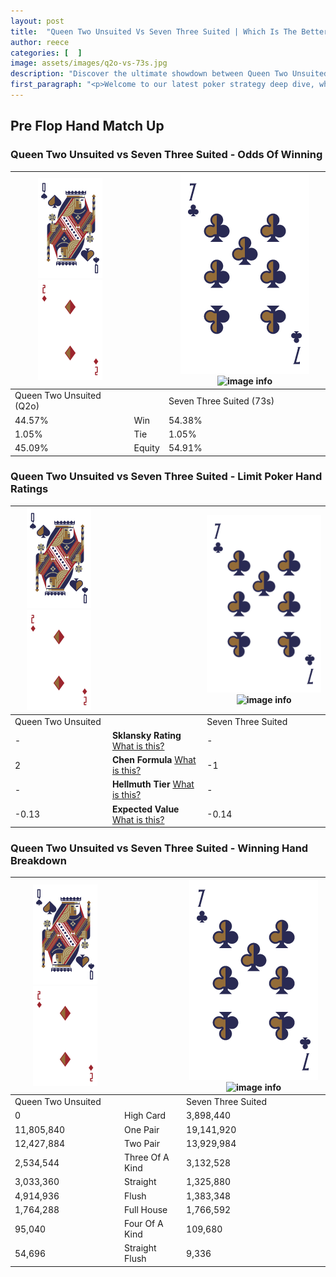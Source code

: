 ```yaml
---
layout: post
title:  "Queen Two Unsuited Vs Seven Three Suited | Which Is The Better Hand In Poker? A Complete Guide"
author: reece
categories: [  ]
image: assets/images/q2o-vs-73s.jpg
description: "Discover the ultimate showdown between Queen Two Unsuited and Seven Three Suited in poker! Uncover the odds, strategies, and scenarios where one hand triumphs over the other. Get ready to up your poker game with this thrilling analysis."
first_paragraph: "<p>Welcome to our latest poker strategy deep dive, where we're pitting two distinct hands against each other in a high-stakes showdown: Queen Two Unsuited vs Seven Three Suited.</p><p>In the dynamic world of poker, every decision counts, and knowing which hand holds the upper hand is key to your success at the table.</p><p>In this article, we'll dissect these two hands, explore the scenarios where one dominates the other, and equip you with the knowledge to make strategic choices that can tip the odds in your favor.</p><p>Get ready to unravel the intriguing dynamics of these poker hands and elevate your game to new heights.</p>"
---
```




[comment]: # (sp0)

## Pre Flop Hand Match Up

<div class="table hand-ratings" markdown="1"> 



### Queen Two Unsuited vs Seven Three Suited - Odds Of Winning


    
| ![image info](assets/images/hand1/Q.png) ![image info](assets/images/hand1/2o.png) |  | ![image info](assets/images/hand2/7.png) ![image info](assets/images/hand2/3s.png) |
| -------- | -------- | -------- |
| Queen Two Unsuited (Q2o) |  | Seven Three Suited (73s) |
| 44.57% | Win | 54.38% |
| 1.05% | Tie | 1.05% |
| 45.09% | Equity | 54.91% |




[comment]: # (sp1)



### Queen Two Unsuited vs Seven Three Suited - Limit Poker Hand Ratings


    
| ![image info](assets/images/hand1/Q.png) ![image info](assets/images/hand1/2o.png) |  | ![image info](assets/images/hand2/7.png) ![image info](assets/images/hand2/3s.png) |
| -------- | -------- | -------- |
| Queen Two Unsuited |  | Seven Three Suited |
| - | **Sklansky Rating** [What is this?](/sklansky-rating-explained) | - |
| 2 | **Chen Formula** [What is this?](/chen-formula-explained) | -1 |
| - | **Hellmuth Tier** [What is this?](/Hellmuth-tier-explained) | - |
| -0.13 | **Expected Value** [What is this?](/expected-value-explained) | -0.14 |




[comment]: # (sp2)



### Queen Two Unsuited vs Seven Three Suited - Winning Hand Breakdown


    
| ![image info](assets/images/hand1/Q.png) ![image info](assets/images/hand1/2o.png) |  | ![image info](assets/images/hand2/7.png) ![image info](assets/images/hand2/3s.png) |
| -------- | -------- | -------- |
| Queen Two Unsuited |  | Seven Three Suited |
| 0 | High Card | 3,898,440 |
| 11,805,840 | One Pair | 19,141,920 |
| 12,427,884 | Two Pair | 13,929,984 |
| 2,534,544 | Three Of A Kind | 3,132,528 |
| 3,033,360 | Straight | 1,325,880 |
| 4,914,936 | Flush | 1,383,348 |
| 1,764,288 | Full House | 1,766,592 |
| 95,040 | Four Of A Kind | 109,680 |
| 54,696 | Straight Flush | 9,336 |




[comment]: # (sp3)



</div>

[comment]: # (sp4)



[comment]: # (sp5)

